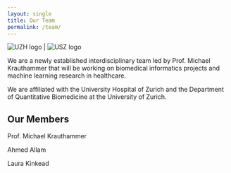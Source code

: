 ```yaml
---
layout: single
title: Our Team
permalink: /team/
---
```


![UZH logo](https://upload.wikimedia.org/wikipedia/de/8/89/Universit%C3%A4t_Z%C3%BCrich_logo.svg) | ![USZ logo](https://upload.wikimedia.org/wikipedia/commons/c/c9/Universit%C3%A4tsspital_Z%C3%BCrich.svg)

We are a newly established interdisciplinary team led by Prof. Michael Krauthammer that will be working on biomedical informatics projects and machine learning research in healthcare.


We are affiliated with the University Hospital of Zurich and the Department of Quantitative Biomedicine at the University of Zurich.

## Our Members

Prof. Michael Krauthammer

Ahmed Allam

Laura Kinkead
